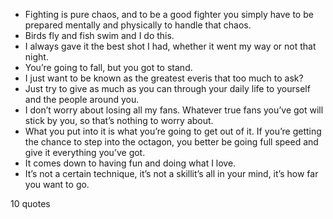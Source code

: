  - Fighting is pure chaos, and to be a good fighter you simply have to be prepared mentally and physically to handle that chaos.
 - Birds fly and fish swim and I do this.
 - I always gave it the best shot I had, whether it went my way or not that night.
 - You’re going to fall, but you got to stand.
 - I just want to be known as the greatest everis that too much to ask?
 - Just try to give as much as you can through your daily life to yourself and the people around you.
 - I don’t worry about losing all my fans. Whatever true fans you’ve got will stick by you, so that’s nothing to worry about.
 - What you put into it is what you’re going to get out of it. If you’re getting the chance to step into the octagon, you better be going full speed and give it everything you’ve got.
 - It comes down to having fun and doing what I love.
 - It’s not a certain technique, it’s not a skillit’s all in your mind, it’s how far you want to go.

10 quotes